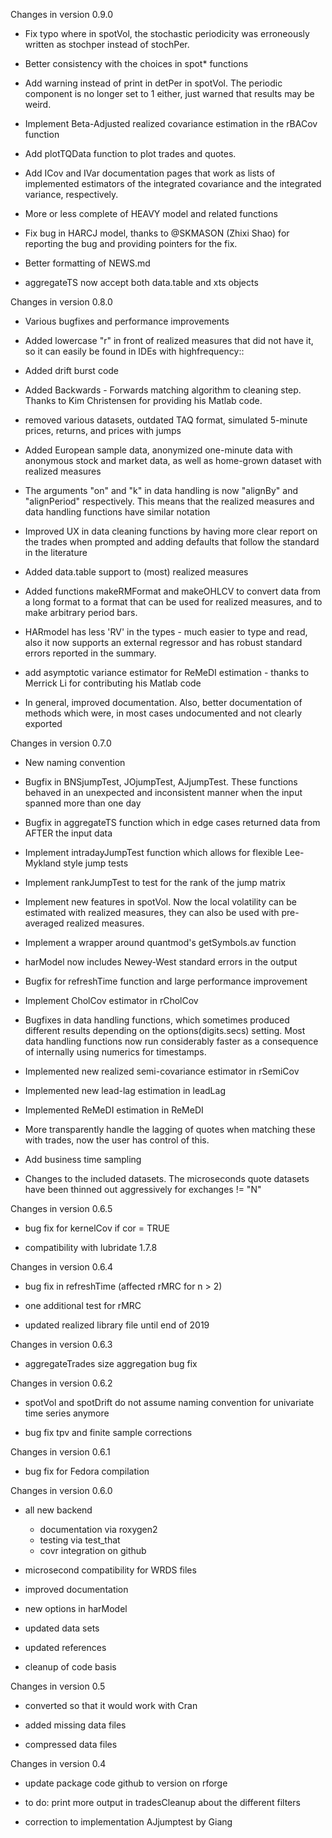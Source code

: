 Changes in version 0.9.0

 - Fix typo where in spotVol, the stochastic periodicity was erroneously written as stochper instead of stochPer.
 
 - Better consistency with the choices in spot* functions
 
 - Add warning instead of print in detPer in spotVol. The periodic component is no longer set to 1 either, just warned that results may be weird.
 
 - Implement Beta-Adjusted realized covariance estimation in the rBACov function
 
 - Add plotTQData function to plot trades and quotes.
 
 - Add ICov and IVar documentation pages that work as lists of implemented estimators of the integrated covariance and the integrated variance, respectively.
 
 - More or less complete of HEAVY model and related functions
 
 - Fix bug in HARCJ model, thanks to @SKMASON (Zhixi Shao) for reporting the bug and providing pointers for the fix.
 
 - Better formatting of NEWS.md
 
 - aggregateTS now accept both data.table and xts objects
 

Changes in version 0.8.0

 - Various bugfixes and performance improvements
 
 - Added lowercase "r" in front of realized measures that did not have it, so it can easily be found in IDEs with highfrequency::
 
 - Added drift burst code
 
 - Added Backwards - Forwards matching algorithm to cleaning step. Thanks to Kim Christensen for providing his Matlab code.
 
 - removed various datasets, outdated TAQ format, simulated 5-minute prices, returns, and prices with jumps
 
 - Added European sample data, anonymized one-minute data with anonymous stock and market data, as well as home-grown dataset with realized measures
 
 - The arguments "on" and "k" in data handling is now "alignBy" and "alignPeriod" respectively. This means that the realized measures and data handling functions have similar notation
 
 - Improved UX in data cleaning functions by having more clear report on the trades when prompted and adding defaults that follow the standard in the literature
 
 - Added data.table support to (most) realized measures
 
 - Added functions makeRMFormat and makeOHLCV to convert data from a long format to a format that can be used for realized measures, and to make arbitrary period bars.
 
 - HARmodel has less 'RV' in the types - much easier to type and read, also it now supports an external regressor and has robust standard errors reported in the summary.
 
 - add asymptotic variance estimator for ReMeDI estimation - thanks to Merrick Li for contributing his Matlab code
 
 - In general, improved documentation. Also, better documentation of methods which were, in most cases undocumented and not clearly exported
 
 
Changes in version 0.7.0

 - New naming convention
 
 - Bugfix in BNSjumpTest, JOjumpTest, AJjumpTest. These functions behaved in an unexpected and inconsistent manner when the input spanned more than one day
 
 - Bugfix in aggregateTS function which in edge cases returned data from AFTER the input data
 
 - Implement intradayJumpTest function which allows for flexible Lee-Mykland style jump tests
 
 - Implement rankJumpTest to test for the rank of the jump matrix
 
 - Implement new features in spotVol. Now the local volatility can be estimated with realized measures, they can also be used with pre-averaged realized measures.
 
 - Implement a wrapper around quantmod's getSymbols.av function
 
 - harModel now includes Newey-West standard errors in the output
 
 - Bugfix for refreshTime function and large performance improvement
 
 - Implement CholCov estimator in rCholCov
 
 - Bugfixes in data handling functions, which sometimes produced different results depending on the options(digits.secs) setting. Most data handling functions now run considerably faster as a consequence of internally using numerics for timestamps.
 
 - Implemented new realized semi-covariance estimator in rSemiCov
 
 - Implemented new lead-lag estimation in leadLag
 
 - Implemented ReMeDI estimation in ReMeDI
 
 - More transparently handle the lagging of quotes when matching these with trades, now the user has control of this.
 
 - Add business time sampling
 
 - Changes to the included datasets. The microseconds quote datasets have been thinned out aggressively for exchanges != "N"
 

Changes in version 0.6.5

 - bug fix for kernelCov if cor = TRUE
 
 - compatibility with lubridate 1.7.8
 

Changes in version 0.6.4

 - bug fix in refreshTime (affected rMRC for n > 2)
 
 - one additional test for rMRC
 
 - updated realized library file until end of 2019
 

Changes in version 0.6.3

 - aggregateTrades size aggregation bug fix
 
 
Changes in version 0.6.2

 - spotVol and spotDrift do not assume naming convention for univariate time series anymore
 
 - bug fix tpv and finite sample corrections
 
 
Changes in version 0.6.1

 - bug fix for Fedora compilation
 
Changes in version 0.6.0

 - all new backend
   - documentation via roxygen2
   - testing via test_that
   - covr integration on github
   
 - microsecond compatibility for WRDS files
 
 - improved documentation
 
 - new options in harModel
 
 - updated data sets
 
 - updated references
 
 - cleanup of code basis
 
 
Changes in version 0.5

 - converted so that it would work with Cran
 
 - added missing data files
 
 - compressed data files
 

Changes in version 0.4

 - update package code github to version on rforge
 
 - to do: print more output in tradesCleanup about the different filters
 
 - correction to implementation AJjumptest by Giang
 


 



 
